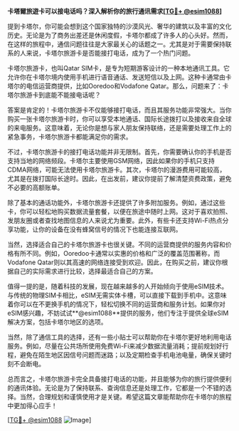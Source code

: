 **卡塔爾旅遊卡可以接电话吗？深入解析你的旅行通讯需求[[TG💪+ @esim1088](https://t.me/s/esim1088)]**

提到卡塔尔，你可能会想到这个国家独特的沙漠风光、奢华的建筑以及丰富的文化历史。无论是为了商务出差还是休闲度假，卡塔尔都成了许多人的心头好。然而，在这样的旅程中，通信问题往往是大家最关心的话题之一。尤其是对于需要保持联系的人来说，卡塔尔旅游卡是否能接打电话，成为了一个热门问题。

卡塔尔旅游卡，也叫Qatar SIM卡，是专为短期游客设计的一种本地通讯工具。它允许你在卡塔尔境内使用手机进行语音通话、发送短信以及上网。这种卡通常由卡塔尔的电信运营商提供，比如Ooredoo和Vodafone Qatar。那么，问题来了：卡塔尔旅游卡到底能不能接电话呢？

答案是肯定的！卡塔尔旅游卡不仅能够接打电话，而且其服务功能非常强大。当你购买一张卡塔尔旅游卡时，你可以享受本地通话、国际长途拨打以及接收来自全球的来电服务。这意味着，无论你是想与家人朋友保持联络，还是需要处理工作上的紧急事务，卡塔尔旅游卡都能满足你的需求。

不过，卡塔尔旅游卡的接打电话功能并非无限制。首先，你需要确认你的手机是否支持当地的网络频段。卡塔尔主要使用GSM网络，因此如果你的手机只支持CDMA网络，可能无法使用卡塔尔旅游卡。其次，卡塔尔的漫游费用可能较高，尤其是在拨打国际长途时。因此，在出发前，建议你提前了解清楚资费政策，避免不必要的高额账单。

除了基本的通话功能外，卡塔尔旅游卡还提供了许多附加服务。例如，通过这些卡，你可以轻松地购买数据流量套餐，以便在旅途中随时上网。这对于喜欢拍照、发朋友圈或者查找地图信息的人来说尤为重要。此外，有些卡还支持Wi-Fi热点分享功能，让你的设备在没有蜂窝信号的情况下也能连接互联网。

当然，选择适合自己的卡塔尔旅游卡也很关键。不同的运营商提供的服务内容和价格有所不同。例如，Ooredoo卡通常以实惠的价格和广泛的覆盖范围著称，而Vodafone Qatar则以其高速的网络连接受到欢迎。因此，在购买之前，建议你根据自己的实际需求进行比较，选择最适合自己的方案。

值得一提的是，随着科技的发展，现在越来越多的人开始倾向于使用eSIM技术。与传统的物理SIM卡相比，eSIM无需实体卡槽，可以直接下载到手机中。这意味着你可以在不更换手机的情况下，轻松切换不同的运营商和服务计划。如果你对eSIM感兴趣，不妨试试**@esim1088**提供的服务，他们专注于提供全球eSIM解决方案，包括卡塔尔地区的选项。

当然，除了通信工具的选择，还有一些小贴士可以帮助你在卡塔尔更好地利用电话服务。例如，尽量在公共场所使用免费Wi-Fi来减少数据流量消耗；提前规划好行程，避免在陌生地区因信号问题而迷路；以及定期检查手机电池电量，确保关键时刻不会断电。

总而言之，卡塔尔旅游卡完全具备接打电话的功能，并且能够为你的旅行提供便利的通讯体验。无论是为了保持联系、查询信息还是处理工作，它都是一个不错的选择。当然，合理规划和谨慎使用才是关键。希望这篇文章能帮助你在卡塔尔的旅程中更加得心应手！

[[TG💪+ @esim1088](https://t.me/s/esim1088) ![Image](https://i.postimg.cc/4NQfJmqS/Snipaste-2025-05-13-00-14-12.png)]